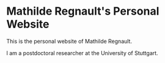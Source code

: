 # Mathilde Regnault's Personal Website

This is the personal website of Mathilde Regnault.

I am a postdoctoral researcher at the University of Stuttgart.
